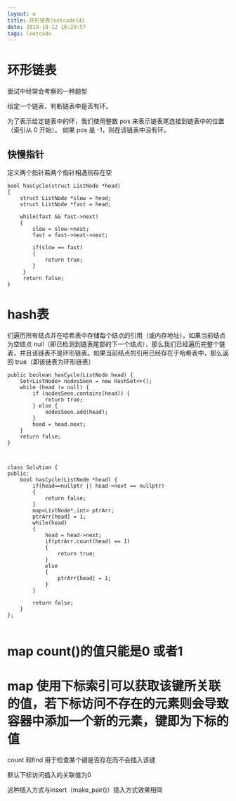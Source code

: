 ```yaml
---
layout: w
title: 环形链表leetcode141
date: 2019-10-12 16:29:57
tags: leetcode
---
```

# 环形链表

面试中经常会考察的一种题型

给定一个链表，判断链表中是否有环。

为了表示给定链表中的环，我们使用整数 pos 来表示链表尾连接到链表中的位置（索引从 0 开始）。 如果 pos 是 -1，则在该链表中没有环。
## 快慢指针
定义两个指针若两个指针相遇则存在空
```
bool hasCycle(struct ListNode *head)
{
    struct ListNode *slow = head;
	struct ListNode *fast = head;
	
	while(fast && fast->next)
	{
		slow = slow->next;
		fast = fast->next->next;
		
		if(slow == fast)
		{
			return true;
		}
	 } 
	 return false; 
}
```

# hash表
们遍历所有结点并在哈希表中存储每个结点的引用（或内存地址）。如果当前结点为空结点 null（即已检测到链表尾部的下一个结点），那么我们已经遍历完整个链表，并且该链表不是环形链表。如果当前结点的引用已经存在于哈希表中，那么返回 true（即该链表为环形链表）
```
public boolean hasCycle(ListNode head) {
    Set<ListNode> nodesSeen = new HashSet<>();
    while (head != null) {
        if (nodesSeen.contains(head)) {
            return true;
        } else {
            nodesSeen.add(head);
        }
        head = head.next;
    }
    return false;
}



class Solution {
public:
    bool hasCycle(ListNode *head) {
        if(head==nullptr || head->next == nullptr)
        {
            return false;
        }
        map<ListNode*,int> ptrArr;
        ptrArr[head] = 1;
        while(head)
        {
            head = head->next;
            if(ptrArr.count(head) == 1)
            {
                return true;
            }
            else
            {
                ptrArr[head] = 1;
            }
        }
        
        return false;
    }
};


```
# map count()的值只能是0 或者1

# map 使用下标索引可以获取该键所关联的值，若下标访问不存在的元素则会导致容器中添加一个新的元素，键即为下标的值

count 和find 用于检查某个键是否存在而不会插入该键

默认下标访问插入的关联值为0

这种插入方式与insert（make_pair()）插入方式效果相同